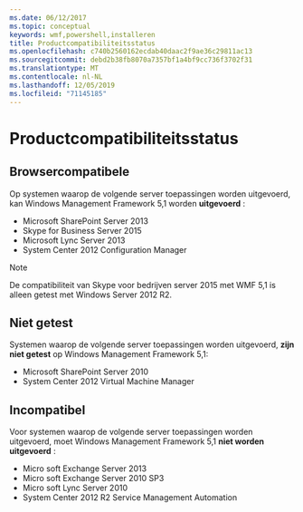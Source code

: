 ```yaml
---
ms.date: 06/12/2017
ms.topic: conceptual
keywords: wmf,powershell,installeren
title: Productcompatibiliteitsstatus
ms.openlocfilehash: c740b2560162ecdab40daac2f9ae36c29811ac13
ms.sourcegitcommit: debd2b38fb8070a7357bf1a4bf9cc736f3702f31
ms.translationtype: MT
ms.contentlocale: nl-NL
ms.lasthandoff: 12/05/2019
ms.locfileid: "71145185"
---
```

# <a name="product-compatibility-status"></a>Productcompatibiliteitsstatus

## <a name="compatible"></a>Browsercompatibele

Op systemen waarop de volgende server toepassingen worden uitgevoerd, kan Windows Management Framework 5,1 worden **uitgevoerd** :

- Microsoft SharePoint Server 2013
- Skype for Business Server 2015
- Microsoft Lync Server 2013
- System Center 2012 Configuration Manager

> [!NOTE]
> De compatibiliteit van Skype voor bedrijven server 2015 met WMF 5,1 is alleen getest met Windows Server 2012 R2.

## <a name="not-tested"></a>Niet getest

Systemen waarop de volgende server toepassingen worden uitgevoerd, **zijn niet getest** op Windows Management Framework 5,1:

- Microsoft SharePoint Server 2010
- System Center 2012 Virtual Machine Manager

## <a name="incompatible"></a>Incompatibel

Voor systemen waarop de volgende server toepassingen worden uitgevoerd, moet Windows Management Framework 5,1 **niet worden uitgevoerd** :

- Micro soft Exchange Server 2013
- Micro soft Exchange Server 2010 SP3
- Micro soft Lync Server 2010
- System Center 2012 R2 Service Management Automation
